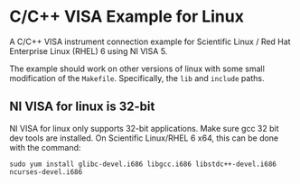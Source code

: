 C/C++ VISA Example for Linux
============================

A C/C++ VISA instrument connection example for Scientific Linux / Red Hat Enterprise Linux (RHEL) 6 using NI VISA 5.

The example should work on other versions of linux with some small modification of the `Makefile`. Specifically, the `lib` and `include` paths.

NI VISA for linux is 32-bit
---------------------------

NI VISA for linux only supports 32-bit applications. Make sure gcc 32 bit dev tools are installed. On Scientific Linux/RHEL 6 x64, this can be done with the command:

`sudo yum install glibc-devel.i686 libgcc.i686 libstdc++-devel.i686 ncurses-devel.i686`

